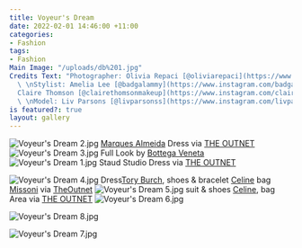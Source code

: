 ```yaml
---
title: Voyeur's Dream
date: 2022-02-01 14:46:00 +11:00
categories:
- Fashion
tags:
- Fashion
Main Image: "/uploads/db%201.jpg"
Credits Text: "Photographer: Olivia Repaci [@oliviarepaci](https://www.instagram.com/oliviarepaci/)
  \ \nStylist: Amelia Lee [@badgalammy](https://www.instagram.com/badgalammy/)  \nHMUA:
  Claire Thomson [@clairethomsonmakeup](https://www.instagram.com/clairethomsonmakeup/)
  \ \nModel: Liv Parsons [@livparsonss](https://www.instagram.com/livparsonss/) [@imgmodels](https://www.instagram.com/imgmodels/)\n"
is featured?: true
layout: gallery
---
```


![Voyeur's Dream 2.jpg](/uploads/Voyeur's%20Dream%202.jpg)
[Marques Almeida](https://www.instagram.com/marques_almeida/) Dress via [THE OUTNET](https://www.theoutnet.com/en-au/) 
![Voyeur's Dream 3.jpg](/uploads/Voyeur's%20Dream%203.jpg)
Full Look by [Bottega Veneta ](https://www.instagram.com/newbottega/)
![Voyeur's Dream 1.jpg](/uploads/Voyeur's%20Dream%201.jpg)
Staud Studio Dress via [THE OUTNET](https://www.theoutnet.com/en-au/) 

![Voyeur's Dream 4.jpg](/uploads/Voyeur's%20Dream%204.jpg)
Dress[Tory Burch](https://www.instagram.com/toryburch/), shoes & bracelet [Celine](https://www.instagram.com/celine/)  bag [Missoni](https://www.instagram.com/missoni/) via [TheOutnet](https://www.theoutnet.com/en-au/)
![Voyeur's Dream 5.jpg](/uploads/Voyeur's%20Dream%205.jpg)
suit & shoes [Celine](https://www.instagram.com/celine/),  bag Area via [THE OUTNET](https://www.theoutnet.com/en-au/)
![Voyeur's Dream 6.jpg](/uploads/Voyeur's%20Dream%206.jpg)

![Voyeur's Dream 8.jpg](/uploads/Voyeur's%20Dream%208.jpg)

![Voyeur's Dream 7.jpg](/uploads/Voyeur's%20Dream%207.jpg)



